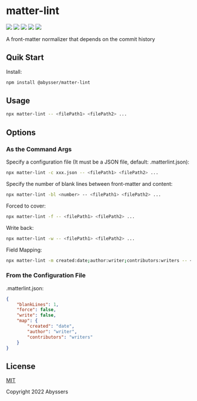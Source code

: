 # matter-lint

<p align="left">
  <a><img src="https://img.shields.io/github/license/Abyssers/matter-lint"></a>
  <a><img src="https://img.shields.io/github/workflow/status/Abyssers/matter-lint/publish"></a>
  <a><img src="https://img.shields.io/github/issues/Abyssers/matter-lint"></a>
  <a><img src="https://img.shields.io/github/forks/Abyssers/matter-lint"></a>
  <a><img src="https://img.shields.io/github/stars/Abyssers/matter-lint"></a>
</p>

A front-matter normalizer that depends on the commit history

## Quik Start

Install:

```sh
npm install @abysser/matter-lint
```

## Usage

```sh
npx matter-lint -- <filePath1> <filePath2> ...
```

## Options

### As the Command Args

Specify a configuration file (It must be a JSON file, default: .matterlint.json):

```sh
npx matter-lint -c xxx.json -- <filePath1> <filePath2> ...
```

Specify the number of blank lines between front-matter and content:

```sh
npx matter-lint -bl <number> -- <filePath1> <filePath2> ...
```

Forced to cover:

```sh
npx matter-lint -f -- <filePath1> <filePath2> ...
```

Write back:

```sh
npx matter-lint -w -- <filePath1> <filePath2> ...
```

Field Mapping:

```sh
npx matter-lint -m created:date;author:writer;contributors:writers -- <filePath1> <filePath2> ...
```

### From the Configuration File

.matterlint.json:

```json
{
    "blankLines": 1,
    "force": false,
    "write": false,
    "map": {
        "created": "date",
        "author": "writer",
        "contributors": "writers"
    }
}
```

## License

[MIT](./LICENSE)

Copyright 2022 Abyssers